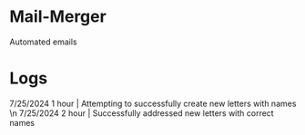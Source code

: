 # Mail-Merger
Automated emails

# Logs
7/25/2024 1 hour | Attempting to successfully create new letters with names \n
7/25/2024 2 hour | Successfully addressed new letters with correct names
